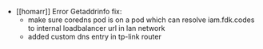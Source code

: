 - [[homarr]] Error Getaddrinfo fix:
	- make sure coredns pod is on a pod which can resolve iam.fdk.codes to internal loadbalancer url in lan network
	- added custom dns entry in tp-link router